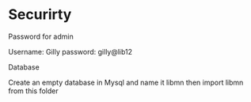 # Securirty


Password for admin

Username: Gilly
password: gilly@lib12

Database

Create an empty database in Mysql and name it libmn then import libmn from this folder
